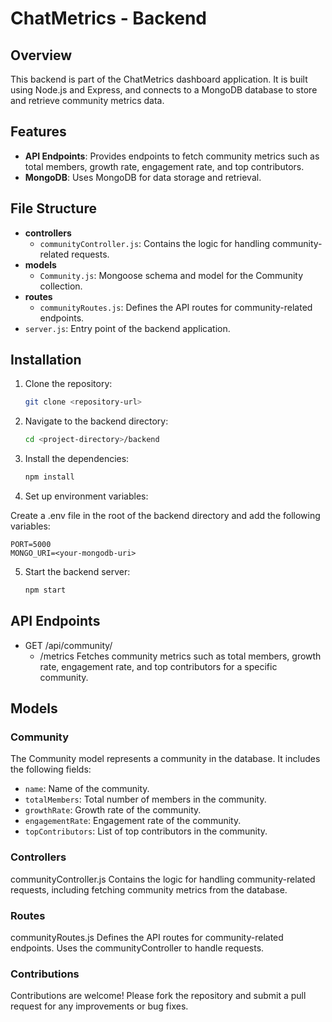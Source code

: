 # ChatMetrics - Backend

## Overview

This backend is part of the ChatMetrics dashboard application. It is built using Node.js and Express, and connects to a MongoDB database to store and retrieve community metrics data.

## Features

- **API Endpoints**: Provides endpoints to fetch community metrics such as total members, growth rate, engagement rate, and top contributors.
- **MongoDB**: Uses MongoDB for data storage and retrieval.

## File Structure

- **controllers**
  - `communityController.js`: Contains the logic for handling community-related requests.
- **models**
  - `Community.js`: Mongoose schema and model for the Community collection.
- **routes**
  - `communityRoutes.js`: Defines the API routes for community-related endpoints.
- `server.js`: Entry point of the backend application.

## Installation

1. Clone the repository:

   ```bash
   git clone <repository-url>

2. Navigate to the backend directory:

    ```bash
    cd <project-directory>/backend

3. Install the dependencies:
    ```bash
    npm install

4. Set up environment variables:

Create a .env file in the root of the backend directory and add the following variables:

    PORT=5000
    MONGO_URI=<your-mongodb-uri>

5. Start the backend server:

    ```bash
    npm start

## API Endpoints

- GET /api/community/
    - /metrics
Fetches community metrics such as total members, growth rate, engagement rate, and top contributors for a specific community.

## Models
### Community
The Community model represents a community in the database. It includes the following fields:

- `name`: Name of the community.
- `totalMembers`: Total number of members in the community.
- `growthRate`: Growth rate of the community.
- `engagementRate`: Engagement rate of the community.
- `topContributors`: List of top contributors in the community.

### Controllers
communityController.js
Contains the logic for handling community-related requests, including fetching community metrics from the database.

### Routes
communityRoutes.js
Defines the API routes for community-related endpoints. Uses the communityController to handle requests.

### Contributions
Contributions are welcome! Please fork the repository and submit a pull request for any improvements or bug fixes.